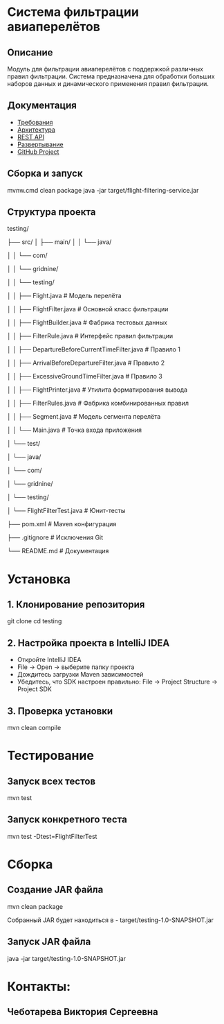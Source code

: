 #  Система фильтрации авиаперелётов

## Описание
Модуль для фильтрации авиаперелётов с поддержкой различных правил фильтрации.
Система предназначена для обработки больших наборов данных и динамического применения правил фильтрации.

## Документация
- [Требования](https://github.com/viktorya-ch/testing/wiki/%D0%A2%D1%80%D0%B5%D0%B1%D0%BE%D0%B2%D0%B0%D0%BD%D0%B8%D1%8F)
- [Архитектура](https://github.com/viktorya-ch/testing/wiki/%D0%90%D1%80%D1%85%D0%B8%D1%82%D0%B5%D0%BA%D1%82%D1%83%D1%80%D0%B0)
- [REST API](https://github.com/viktorya-ch/testing/wiki/REST-API)
- [Развертывание](https://github.com/viktorya-ch/testing/wiki/%D0%A0%D0%B0%D0%B7%D0%B2%D0%B5%D1%80%D1%82%D1%8B%D0%B2%D0%B0%D0%BD%D0%B8%D0%B5)
- [GitHub Project](https://github.com/users/viktorya-ch/projects/6)

## Сборка и запуск
mvnw.cmd clean package
java -jar target/flight-filtering-service.jar


## Структура проекта

testing/

├── src/
│   ├── main/
│   │   └── java/

│   │       └── com/

│   │           └── gridnine/

│   │               └── testing/

│   │                   ├── Flight.java               # Модель перелёта   

│   │                   ├── FlightFilter.java         # Основной класс фильтрации   

│   │                   ├── FlightBuilder.java        # Фабрика тестовых данных

│   │                   ├── FilterRule.java           # Интерфейс правил фильтрации

│   │                   ├── DepartureBeforeCurrentTimeFilter.java      # Правило 1  

│   │                   ├── ArrivalBeforeDepartureFilter.java          # Правило 2

│   │                   ├── ExcessiveGroundTimeFilter.java             # Правило 3

│   │                   ├── FlightPrinter.java        # Утилита форматирования вывода

│   │                   ├── FilterRules.java          # Фабрика комбинированных правил

│   │                   ├── Segment.java              # Модель сегмента перелёта

│   │                   └── Main.java                 # Точка входа приложения

│   └── test/

│       └── java/

│           └── com/

│               └── gridnine/

│                   └── testing/

│                       └── FlightFilterTest.java     # Юнит-тесты

├── pom.xml                                           # Maven конфигурация

├── .gitignore                                        # Исключения Git

└── README.md                                         # Документация

# Установка

## 1. Клонирование репозитория

git clone <your-repository-url>
cd testing

## 2. Настройка проекта в IntelliJ IDEA

- Откройте IntelliJ IDEA
- File → Open → выберите папку проекта
- Дождитесь загрузки Maven зависимостей
- Убедитесь, что SDK настроен правильно: File → Project Structure → Project SDK

## 3. Проверка установки

mvn clean compile

# Тестирование

## Запуск всех тестов

mvn test

## Запуск конкретного теста

mvn test -Dtest=FlightFilterTest

# Сборка

## Создание JAR файла

mvn clean package

Собранный JAR будет находиться в - target/testing-1.0-SNAPSHOT.jar

## Запуск JAR файла

java -jar target/testing-1.0-SNAPSHOT.jar

# Контакты: 

## Чеботарева Виктория Сергеевна 

